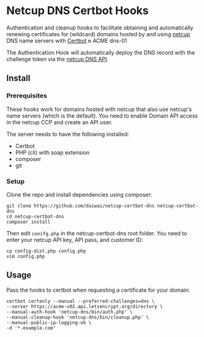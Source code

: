 # Netcup DNS Certbot Hooks

Authentication and cleanup hooks to facilitate obtaining and automatically 
renewing certificates for (wildcard) domains hosted by and using [netcup][2]
DNS name servers with [Certbot][1] e ACME dns-01

The Authentication Hook will automatically deploy the DNS record with the
challenge token via the [netcup DNS API][3].


## Install

### Prerequisites

These hooks work for domains hosted with netcup that also use
netcup's name servers (which is the default). You need to enable Domain
API access in the netcup CCP and create an API user.

The server needs to have the following installed: 
  * Certbot
  * PHP (cli) with soap extension
  * composer
  * git

### Setup

Clone the repo and install dependencies using composer:

    git clone https://github.com/daiwai/netcup-certbot-dns netcup-certbot-dns
    cd netcup-certbot-dns
    composer install
    
Then edit ```conifg.php``` in the netcup-certbot-dns root folder. You need to
enter your netcup API key, API pass, and customer ID:

    cp config-dist.php config.php
    vim config.php
   
    
## Usage

Pass the hooks to certbot when requesting a certificate for your domain:

    certbot certonly --manual --preferred-challenges=dns \
    --server https://acme-v02.api.letsencrypt.org/directory \
    --manual-auth-hook 'netcup-dns/bin/auth.php' \
    --manual-cleanup-hook 'netcup-dns/bin/cleanup.php' \
    --manual-public-ip-logging-ok \
    -d '*.example.com'

[1]: https://certbot.eff.org/
[2]: https://www.netcup.de/
[3]: https://www.netcup-wiki.de/wiki/DNS_API
